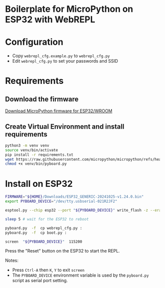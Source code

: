 # Boilerplate for MicroPython on ESP32 with WebREPL

# Configuration
- Copy `webrepl_cfg.example.py` to `webrepl_cfg.py`
- Edit `webrepl_cfg.py` to set your passwords and SSID

# Requirements
## Download the firmware
[Download MicroPython firmware for ESP32/WROOM](https://micropython.org/download/ESP32_GENERIC/)
## Create Virtual Environment and install requirements
```bash 
python3 -m venv venv
source venv/bin/activate
pip install -r requirements.txt
wget https://raw.githubusercontent.com/micropython/micropython/refs/heads/master/tools/pyboard.py -O venv/bin/pyboard.py
chmod +x venv/bin/pyboard.py
```

# Install on ESP32
```bash
FIRMWARE="${HOME}/Downloads/ESP32_GENERIC-20241025-v1.24.0.bin"
export PYBOARD_DEVICE="/dev/tty.usbserial-021R2JF2"

esptool.py --chip esp32 --port "${PYBOARD_DEVICE}" write_flash -z --erase-all --compress 0x1000 "${FIRMWARE}"

sleep 5 # wait for the ESP32 to reboot

pyboard.py  -f  cp webrepl_cfg.py :
pyboard.py  -f  cp boot.py :

screen  "${PYBOARD_DEVICE}"  115200
```
Press the "Reset" button on the ESP32 to start the REPL.

Notes:
- Press `Ctrl-A` then `K`, `Y` to exit `screen`
- The `PYBOARD_DEVICE` environment variable is used by the `pyboard.py` script as serial port setting. 
